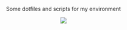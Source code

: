 <p align="center">
  Some dotfiles and scripts for my environment
</p>
<p align="center">
  <img src="https://media.giphy.com/media/jAe22Ec5iICCk/giphy.gif">
</p>
